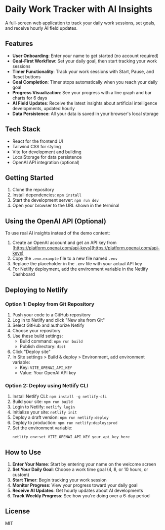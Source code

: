 # Daily Work Tracker with AI Insights

A full-screen web application to track your daily work sessions, set goals, and receive hourly AI field updates.

## Features

- **User Onboarding**: Enter your name to get started (no account required)
- **Goal-First Workflow**: Set your daily goal, then start tracking your work sessions
- **Timer Functionality**: Track your work sessions with Start, Pause, and Reset buttons
- **Goal Completion**: Timer stops automatically when you reach your daily goal
- **Progress Visualization**: See your progress with a line graph and bar charts for 6 days
- **AI Field Updates**: Receive the latest insights about artificial intelligence developments, updated hourly
- **Data Persistence**: All your data is saved in your browser's local storage

## Tech Stack

- React for the frontend UI
- Tailwind CSS for styling
- Vite for development and building
- LocalStorage for data persistence
- OpenAI API integration (optional)

## Getting Started

1. Clone the repository
2. Install dependencies: `npm install`
3. Start the development server: `npm run dev`
4. Open your browser to the URL shown in the terminal

## Using the OpenAI API (Optional)

To use real AI insights instead of the demo content:

1. Create an OpenAI account and get an API key from [https://platform.openai.com/api-keys](https://platform.openai.com/api-keys)
2. Copy the `.env.example` file to a new file named `.env`
3. Replace the placeholder in the `.env` file with your actual API key
4. For Netlify deployment, add the environment variable in the Netlify Dashboard

## Deploying to Netlify

### Option 1: Deploy from Git Repository

1. Push your code to a GitHub repository
2. Log in to Netlify and click "New site from Git"
3. Select GitHub and authorize Netlify
4. Choose your repository
5. Use these build settings:
   - Build command: `npm run build`
   - Publish directory: `dist`
6. Click "Deploy site"
7. In Site settings > Build & deploy > Environment, add environment variable:
   - Key: `VITE_OPENAI_API_KEY`
   - Value: Your OpenAI API key

### Option 2: Deploy using Netlify CLI

1. Install Netlify CLI: `npm install -g netlify-cli`
2. Build your site: `npm run build`
3. Login to Netlify: `netlify login`
4. Initialize your site: `netlify init`
5. Deploy a draft version: `npm run netlify:deploy`
6. Deploy to production: `npm run netlify:deploy:prod`
7. Set the environment variable:
   ```
   netlify env:set VITE_OPENAI_API_KEY your_api_key_here
   ```

## How to Use

1. **Enter Your Name**: Start by entering your name on the welcome screen
2. **Set Your Daily Goal**: Choose a work time goal (4, 8, or 10 hours, or custom)
3. **Start Timer**: Begin tracking your work session
4. **Monitor Progress**: View your progress toward your daily goal
5. **Receive AI Updates**: Get hourly updates about AI developments
6. **Track Weekly Progress**: See how you're doing over a 6-day period

## License

MIT
